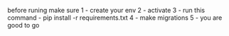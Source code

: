 before runing make sure 
1 - create your env
2 - activate
3 - run this command - <span> pip install -r requirements.txt </span>
4 - make migrations
5 - you are good to go
